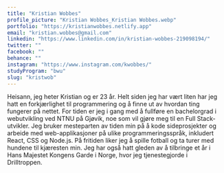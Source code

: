 ```yaml
---
title: "Kristian Wobbes"
profile_picture: "Kristian Wobbes_Kristian Wobbes.webp"
portfolio: "https://kristianwobbes.netlify.app"
email: "kristian.wobbes@gmail.com"
linkedin: "https://www.linkedin.com/in/kristian-wobbes-219098194/"
twitter: ""
facebook: ""
behance: ""
instagram: "https://www.instagram.com/kwobbes/"
studyProgram: "bwu"
slug: "kristwob"
---
```


Heisann, jeg heter Kristian og er 23 år. Helt siden jeg har vært liten har jeg hatt en forkjærlighet til programmering og å finne ut av hvordan ting fungerer på nettet. For tiden er jeg i gang med å fullføre en bachelorgrad i webutvikling ved NTNU på Gjøvik, noe som vil gjøre meg til en Full Stack-utvikler. Jeg bruker mesteparten av tiden min på å kode sideprosjekter og arbeide med web-applikasjoner på ulike programmeringsspråk, inkludert React, CSS og Node.js. På fritiden liker jeg å spille fotball og ta turer med hundene til kjæresten min. Jeg har også hatt gleden av å tilbringe et år i Hans Majestet Kongens Garde i Norge, hvor jeg tjenestegjorde i Drilltroppen.
